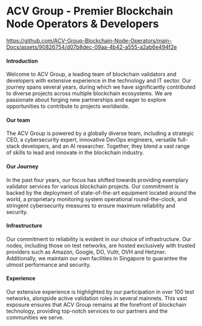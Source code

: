 # ACV Group - Premier Blockchain Node Operators & Developers

https://github.com/ACV-Group-Blockchain-Node-Operators/main-Docs/assets/90826754/d07b8dec-09aa-4b42-a555-a2ab6e494f2e

#### Introduction

Welcome to ACV Group, a leading team of blockchain validators and developers with extensive experience in the technology and IT sector. Our journey spans several years, during which we have significantly contributed to diverse projects across multiple blockchain ecosystems. We are passionate about forging new partnerships and eager to explore opportunities to contribute to projects worldwide.

#### Our team

The ACV Group is powered by a globally diverse team, including a strategic CEO, a cybersecurity expert, innovative DevOps engineers, versatile full-stack developers, and an AI researcher. Together, they blend a vast range of skills to lead and innovate in the blockchain industry.

#### Our Journey

In the past four years, our focus has shifted towards providing exemplary validator services for various blockchain projects. Our commitment is backed by the deployment of state-of-the-art equipment located around the world, a proprietary monitoring system operational round-the-clock, and stringent cybersecurity measures to ensure maximum reliability and security.

#### Infrastructure

Our commitment to reliability is evident in our choice of infrastructure. Our nodes, including those on test networks, are hosted exclusively with trusted providers such as Amazon, Google, DO, Vultr, OVH and Hetzner. Additionally, we maintain our own facilities in Singapore to guarantee the utmost performance and security.

#### Experience

Our extensive experience is highlighted by our participation in over 100 test networks, alongside active validation roles in several mainnets. This vast exposure ensures that ACV Group remains at the forefront of blockchain technology, providing top-notch services to our partners and the communities we serve.
